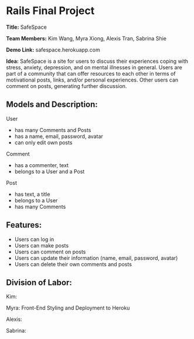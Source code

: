 Rails Final Project
=============

**Title:** SafeSpace

**Team Members:** Kim Wang, Myra Xiong, Alexis Tran, Sabrina Shie

**Demo Link:** safespace.herokuapp.com 

**Idea:** SafeSpace is a site for users to discuss their experiences coping with stress, anxiety, depression, and on mental illnesses in general. Users are part of a community that can offer resources to each other in terms of motivational posts, links, and/or personal experiences. Other users can comment on posts, generating further discussion. 

**Models and Description:**
-----------------
User
- has many Comments and Posts
- has a name, email, password, avatar
- can only edit own posts

Comment
- has a commenter, text 
- belongs to a User and a Post

Post
- has text, a title
- belongs to a User
- has many Comments

**Features:**
--------------
- Users can log in
- Users can make posts
- Users can comment on posts
- Users can update their information (name, email, password, avatar)
- Users can delete their own comments and posts

**Division of Labor:**
----------------
Kim:

Myra: Front-End Styling and Deployment to Heroku

Alexis:

Sabrina: 
